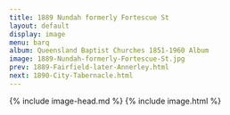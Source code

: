 ```yaml
---
title: 1889 Nundah formerly Fortescue St
layout: default
display: image
menu: barq
album: Queensland Baptist Churches 1851-1960 Album
image: 1889-Nundah-formerly-Fortescue-St.jpg
prev: 1889-Fairfield-later-Annerley.html
next: 1890-City-Tabernacle.html
---
```

{% include image-head.md %}
{% include image.html %}